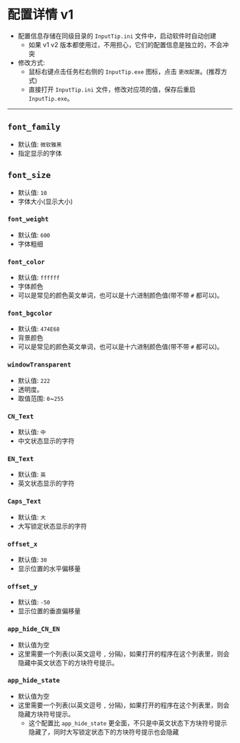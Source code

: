 # 配置详情 v1

- 配置信息存储在同级目录的 `InputTip.ini` 文件中，启动软件时自动创建
  - 如果 v1 v2 版本都使用过，不用担心，它们的配置信息是独立的，不会冲突
- 修改方式:
  - 鼠标右键点击任务栏右侧的 `InputTip.exe` 图标，点击 `更改配置`。(推荐方式)
  - 直接打开 `InputTip.ini` 文件，修改对应项的值，保存后重启 `InputTip.exe`。

---

## `font_family`

- 默认值: `微软雅黑`
- 指定显示的字体

## `font_size`

- 默认值: `10`
- 字体大小(显示大小)

### `font_weight`

- 默认值: `600`
- 字体粗细

### `font_color`

- 默认值: `ffffff`
- 字体颜色
- 可以是常见的颜色英文单词，也可以是十六进制颜色值(带不带 `#` 都可以)。

### `font_bgcolor`

- 默认值: `474E68`
- 背景颜色
- 可以是常见的颜色英文单词，也可以是十六进制颜色值(带不带 `#` 都可以)。

### `windowTransparent`

- 默认值: `222`
- 透明度。
- 取值范围: `0`~`255`

### `CN_Text`

- 默认值: `中`
- 中文状态显示的字符

### `EN_Text`

- 默认值: `英`
- 英文状态显示的字符

### `Caps_Text`

- 默认值: `大`
- 大写锁定状态显示的字符

### `offset_x`

- 默认值: `30`
- 显示位置的水平偏移量

### `offset_y`

- 默认值: `-50`
- 显示位置的垂直偏移量

### `app_hide_CN_EN`

- 默认值为空
- 这里需要一个列表(以英文逗号 `,` 分隔)，如果打开的程序在这个列表里，则会隐藏中英文状态下的方块符号提示。

### `app_hide_state`

- 默认值为空
- 这里需要一个列表(以英文逗号 `,` 分隔)，如果打开的程序在这个列表里，则会隐藏方块符号提示。
  - 这个配置比 `app_hide_state` 更全面，不只是中英文状态下方块符号提示隐藏了，同时大写锁定状态下的方块符号提示也会隐藏
